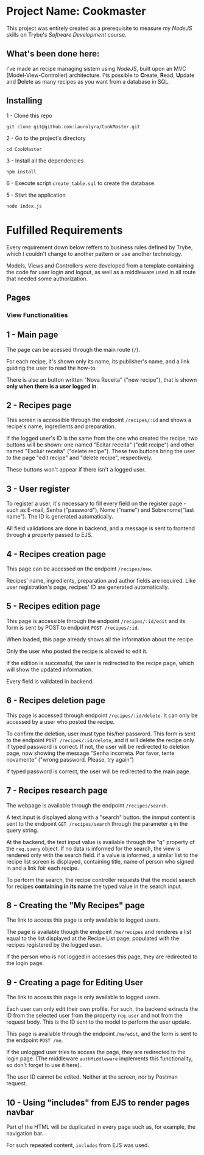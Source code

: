 # Project Name: Cookmaster

This project was entirely created as a prerequisite to measure my _NodeJS_ skills on Trybe's _Software Development_ course.

## What's been done here:

I've made an recipe managing sistem using _NodeJS_, built upon an MVC (Model-View-Controller) architecture. I'ts possible to **C**reate, **R**ead, **U**pdate and **D**elete as many recipes as you want from a database in SQL.

## Installing

1 - Clone this repo

`git clone git@github.com:laurolyra/CookMaster.git`

2 - Go to the project's directory

`cd CookMaster`

3 - Install all the dependencies

`npm install`

6 - Execute script `create_table.sql` to create the database.

5 - Start the application

`node index.js`

# Fulfilled Requirements

Every requirement down below reffers to business rules defined by Trybe, which I couldn't change to another pattern or use another technology.

Models, Views and Controllers were developed from a template containing the code for user login and logout, as well as a middleware used in all route that needed some authorization.

## Pages

### View Functionalities

## 1 - Main page

The page can be acessed through the main route (`/`).

For each recipe, it's shown only its name, its publisher's name, and a link guiding the user to read the how-to.

There is also an button written "Nova Receita" ("new recipe"), that is shown **only when there is a user logged in**.

## 2 - Recipes page

This screen is accessible through the endpoint `/recipes/:id` and shows a recipe's name, ingredients and preparation.

If the logged user's ID is the same from the one who created the recipe, two buttons will be shown: one named "Editar receita" ("edit recipe") and other named "Excluir receita" ("delete recipe"). These two buttons bring the user to the page "edit recipe" and "delete recipe", respectively.

These buttons won't appear if there isn't a logged user.

## 3 - User register

To register a user, it's necessary to fill every field on the register page - such as E-mail, Senha ("password"), Nome ("name") and Sobrenome("last name"). The ID is generated automatically.

All field validations are done in backend, and a message is sent to frontend through a property passed to EJS.

## 4 - Recipes creation page

This page can be accessed on the endpoint `/recipes/new`.

Recipes' name, ingredients, preparation and author fields are required. Like user registration's page, recipes' ID are generated  automatically.

## 5 - Recipes edition page

This page is accessible through the endpoint `/recipes/:id/edit` and its form is sent by POST to endpoint `POST /recipes/:id`.

When loaded, this page already shows all the information about the recipe.

Only the user who posted the recipe is allowed to edit it.

If the edition is successful, the user is redirected to the recipe page, which will show the updated information.

Every field is validated in backend.

## 6 - Recipes deletion page

This page is accessed through endpoint `/recipes/:id/delete`. It can only be accessed by a user who posted the recipe.

To confirm the deletion, user must type his/her password. This form is sent to the endpoint `POST /recipes/:id/delete`, and it will delete the recipe only if typed password is correct. If not, the user will be redirected to deletion page, now showing the message "Senha incorreta. Por favor, tente novamente" ("wrong password. Please, try again")

If typed password is correct, the user will be redirected to the main page.

## 7 - Recipes research page

The webpage is available through the endpoint `/recipes/search`.

A text input is displayed along with a "search" button. the inmput content is sent to the endpoint `GET /recipes/search` through the parameter `q` in the query string.

At the backend, the text input value is available through the "q" property of the `req.query` object. If no data is informed for the search, the view is rendered only with the search field. if a value is informed, a similar list to the recipe list screen is displayed, containing title, name of person who signed in and a link foir each recipe.

To perform the search, the recipe controller requests that the model search for recipes **containing in its name** the typed value in the search input.

## 8 - Creating the "My Recipes" page

The link to access this page is only available to logged users. 

The page is available though the endpoint `/me/recipes` and renderes a list equal to the list displayed at the Recipe List page, populated with the recipes registered by the logged user.

If the person who is not logged in accesses this page, they are redirected to the login page.

## 9 - Creating a page for Editing User

The link to access this page is only available to logged users.

Each user can only edit their own profile. For such, the backend extracts the ID from the selected user from the property `req.user` and not from the request body. This is the ID sent to the model to perform the user update.

This page is available through the endpoint `/me/edit`, and the form is sent to the endpoint `POST /me`.

If the unlogged user tries to access the page, they are redirected to the login page. (The middleware `authMiddleware` implements this functionality, so don't forget to use it here). 

The user ID cannot be edited. Neither at the screen, nor by Postman request.


## 10 - Using "includes" from EJS to render pages navbar

Part of the HTML will be duplicated in every page such as, for example, the navigation bar.

For such repeated content, `includes` from EJS was used.
